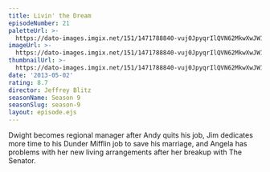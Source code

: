 ```yaml
---
title: Livin' the Dream
episodeNumber: 21
paletteUrl: >-
  https://dato-images.imgix.net/151/1471788840-vuj0JpyqrIlQVN62MkwXwJW1npb.jpg?auto=enhance&ch=DPR%2CWidth&palette=json
imageUrl: >-
  https://dato-images.imgix.net/151/1471788840-vuj0JpyqrIlQVN62MkwXwJW1npb.jpg?auto=compress%2Cformat&ch=DPR%2CWidth&w=500
thumbnailUrl: >-
  https://dato-images.imgix.net/151/1471788840-vuj0JpyqrIlQVN62MkwXwJW1npb.jpg?auto=enhance&ch=DPR%2CWidth&fit=crop&fm=jpg&h=280&w=500
date: '2013-05-02'
rating: 8.7
director: Jeffrey Blitz
seasonName: Season 9
seasonSlug: season-9
layout: episode.ejs
---
```


Dwight becomes regional manager after Andy quits his job, Jim dedicates more time to his Dunder Mifflin job to save his marriage, and Angela has problems with her new living arrangements after her breakup with The Senator.